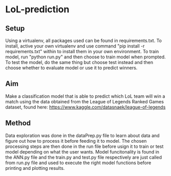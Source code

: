 # LoL-prediction

## Setup

Using a virtualenv, all packages used can be found in requirements.txt. To install, active your own virtualenv and use command "pip install -r requirements.txt" within to install them in your own environment. To train model, run "python run.py" and then choose to train model when prompted. To test the model, do the same thing but choose test instead and then choose whether to evaluate model or use it to predict winners.

## Aim

Make a classification model that is able to predict which LoL team will win a match using the data obtained from the League of Legends Ranked Games dataset, found here: https://www.kaggle.com/datasnaek/league-of-legends

## Method

Data exploration was done in the dataPrep.py file to learn about data and figure out how to process it before feeding it to model. The chosen processing steps are then done in the run file before usign it to train or test model depending on what the user wants. Model funcitonality is found in the ANN.py file and the train.py and test.py file respectively are just called from run.py file and used to execute the right model functions before printing and plotting results.
